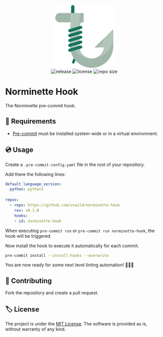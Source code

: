 <div align="center">
    <img src=".github/assets/hook.svg" width="200px" />
    <div>
        <img src="https://img.shields.io/github/v/release/vcwild/norminette-hook?include_prereleases&color=%23FBC86D&style=flat-square" alt="release">
        <img src="https://img.shields.io/github/license/vcwild/norminette-hook?color=%23FBC86D&style=flat-square" alt="license" />
        <img src="https://img.shields.io/github/repo-size/vcwild/norminette-hook?color=%23FBC86D&style=flat-square" alt="repo size" />
    </div>
</div>

# Norminette Hook

The Norminette pre-commit hook.

## 📝 Requirements

- [Pre-commit](https://pre-commit.com/index.html) must be installed system-wide or in a virtual environment.

## 💿 Usage

Create a `.pre-commit-config.yaml` file in the root of your repository.

Add there the following lines:

```yaml
default_language_version:
  python: python3

repos:
  - repo: https://github.com/vcwild/norminette-hook
    rev: v0.1.0
    hooks:
    - id: norminette-hook
```

When executing `pre-commit run` or `pre-commit run norminette-hook`, the hook will be triggered.

Now install the hook to execute it automatically for each commit.

```bash
pre-commit install --install-hooks --overwrite
```

You are now ready for some next level linting automation! 👨‍🚀🚀

## 🤝 Contributing

Fork the repository and create a pull request.

## 🏷️ License

The project is under the [MIT License](https://opensource.org/licenses/MIT). The software is provided as is, without warranty of any kind.
